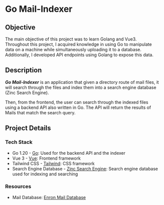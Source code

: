 # Go Mail-Indexer

## Objective

The main objective of this project was to learn Golang and Vue3. Throughout this project, I acquired knowledge in using Go to manipulate data on a machine while simultaneously uploading it to a database. Additionally, I developed API endpoints using Golang to expose this data.

## Description

***Go Mail-Indexer*** is an application that given a directory route of mail files, it will search through the files and 
index them into a search engine database (Zinc Search Engine).

Then, from the frontend, the user can search through the indexed files using a backend API also written in Go. 
The API will return the results of Mails that match the search query.

## Project Details

### Tech Stack

- Go 1.20 - [Go](https://go.dev/): Used for the backend API and the indexer
- Vue 3 - [Vue](https://v3.vuejs.org/): Frontend framework
- Tailwind CSS - [Tailwind](https://tailwindcss.com/): CSS framework
- Search Engine Database - [Zinc Search Engine](https://github.com/zincsearch/zincsearch/): Search engine database used for indexing and searching

### Resources

- Mail Database: [Enron Mail Database](http://www.cs.cmu.edu/~enron/enron_mail_20110402.tgz)
